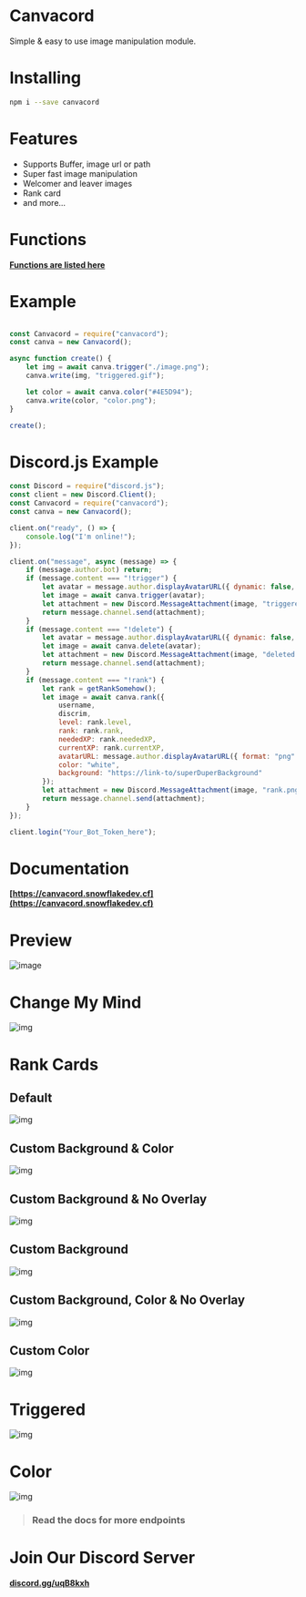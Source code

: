# Canvacord
Simple & easy to use image manipulation module.

# Installing

```bash
npm i --save canvacord
```

# Features
- Supports Buffer, image url or path
- Super fast image manipulation
- Welcomer and leaver images
- Rank card
- and more...

# Functions
**[Functions are listed here](https://canvacord.snowflakedev.cf/canvacord)**

# Example

```js

const Canvacord = require("canvacord");
const canva = new Canvacord();

async function create() {
    let img = await canva.trigger("./image.png");
    canva.write(img, "triggered.gif");

    let color = await canva.color("#4E5D94");
    canva.write(color, "color.png");
}

create();

```

# Discord.js Example

```js
const Discord = require("discord.js");
const client = new Discord.Client();
const Canvacord = require("canvacord");
const canva = new Canvacord();

client.on("ready", () => {
    console.log("I'm online!");
});

client.on("message", async (message) => {
    if (message.author.bot) return;
    if (message.content === "!trigger") {
        let avatar = message.author.displayAvatarURL({ dynamic: false, format: 'png' });
        let image = await canva.trigger(avatar);
        let attachment = new Discord.MessageAttachment(image, "triggered.gif");
        return message.channel.send(attachment);
    }
    if (message.content === "!delete") {
        let avatar = message.author.displayAvatarURL({ dynamic: false, format: 'png' });
        let image = await canva.delete(avatar);
        let attachment = new Discord.MessageAttachment(image, "deleted.png");
        return message.channel.send(attachment);
    }
    if (message.content === "!rank") {
        let rank = getRankSomehow();
        let image = await canva.rank({ 
            username, 
            discrim, 
            level: rank.level, 
            rank: rank.rank, 
            neededXP: rank.neededXP, 
            currentXP: rank.currentXP, 
            avatarURL: message.author.displayAvatarURL({ format: "png" }), 
            color: "white", 
            background: "https://link-to/superDuperBackground"
        });
        let attachment = new Discord.MessageAttachment(image, "rank.png");
        return message.channel.send(attachment);
    }
});

client.login("Your_Bot_Token_here");

```

# Documentation
**[https://canvacord.snowflakedev.cf](https://canvacord.snowflakedev.cf)**

# Preview
![image](https://raw.githubusercontent.com/silvaycode/canvacord-custom/master/screenshot.png)

# Change My Mind
![img](https://raw.githubusercontent.com/silvaycode/canvacord-custom/master/test/changemymind.png)

# Rank Cards
## Default
![img](https://raw.githubusercontent.com/silvaycode/canvacord-custom/master/test/rank-default.png)

## Custom Background & Color
![img](https://raw.githubusercontent.com/silvaycode/canvacord-custom/master/test/rank-custom-bg-and-color.png)

## Custom Background & No Overlay
![img](https://raw.githubusercontent.com/silvaycode/canvacord-custom/master/test/rank-custom-bg-no-overlay.png)

## Custom Background
![img](https://raw.githubusercontent.com/silvaycode/canvacord-custom/master/test/rank-custom-bg.png)

## Custom Background, Color & No Overlay
![img](https://raw.githubusercontent.com/silvaycode/canvacord-custom/master/test/rank-custom-color-bg-no-overlay.png)

## Custom Color
![img](https://raw.githubusercontent.com/silvaycode/canvacord-custom/master/test/rank-custom-color.png)

# Triggered
![img](https://raw.githubusercontent.com/silvaycode/canvacord-custom/master/test/triggered.gif)

# Color
![img](https://raw.githubusercontent.com/silvaycode/canvacord-custom/master/test/color.png)

> ### Read the docs for more endpoints

# Join Our Discord Server
**[discord.gg/uqB8kxh](https://discord.gg/uqB8kxh)**
